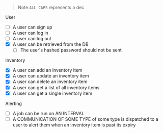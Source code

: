 > Note `ALL CAPS` represents a dec

User

- [ ] A user can sign up
- [ ] A user can log in
- [ ] A user can log out
- [x] A user can be retrieved from the DB
  - [ ] The user's hashed password should not be sent

Inventory

- [x] A user can add an inventory item
- [x] A user can update an inventory item
- [x] A user can delete an inventory item
- [x] A user can get a list of all inventory items
- [x] A user can get a single inventory item

Alerting
- [ ] A job can be run on AN INTERVAL
- [ ] A COMMUNICATION OF SOME TYPE of some type is dispatched to a user to alert them when an inventory item is past its expiry
